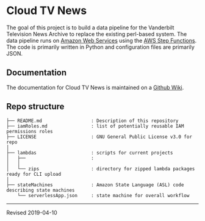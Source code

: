 # Cloud TV News
The goal of this project is to build a data pipeline for the Vanderbilt Television News Archive to replace the existing perl-based system. The data pipeline runs on [Amazon Web Services](https://aws.amazon.com/) using the [AWS Step Functions](https://aws.amazon.com/step-functions/). The code is primarily written in Python and configuration files are primarily JSON.

## Documentation

The documentation for Cloud TV News is maintained on a [Github Wiki](https://github.com/HeardLibrary/cloud-tvnews/wiki).


## Repo structure

```
├── README.md                  : Description of this repository
├── iamRoles.md                : list of potentially reusable IAM permissions roles
├── LICENSE                    : GNU General Public License v3.0 for repo
│
├── lambdas                    : scripts for current projects
│   ├──                        : 
│   │
│   └── zips                   : directory for zipped lambda packages ready for CLI upload
│ 
├── stateMachines              : Amazon State Language (ASL) code describing state machines
    └── serverlessApp.json     : state machine for overall workflow
```

----
Revised 2019-04-10
